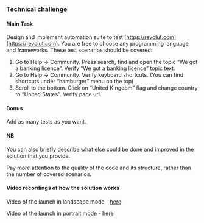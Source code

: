 ### Technical challenge

#### Main Task
Design and implement automation suite to test [https://revolut.com](https://revolut.com).
You are free to choose any programming language and frameworks. 
These test scenarios should be covered:

1. Go to Help -> Community. Press search, find and open the topic “We got a banking licence”. Verify “We got a banking licence” topic text.
2. Go to Help -> Community. Verify keyboard shortcuts. (You can find shortcuts under “hamburger” menu on the top)
3. Scroll to the bottom. Click on “United Kingdom” flag and change country to “United States”. Verify page url.  

#### Bonus
Add as many tests as you want.

#### NB
You can also briefly describe what else could be done and improved in the solution that you provide.

Pay more attention to the quality of the code and its structure, rather than the number of covered scenarios.

#### Video recordings of how the solution works

Video of the launch in landscape mode - [here](./docs/landscape.revolut.mp4)

Video of the launch in portrait mode - [here](./docs/portrait.revolut.mp4)